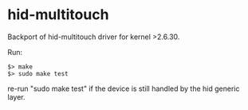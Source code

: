 hid-multitouch
==============

Backport of hid-multitouch driver for kernel >2.6.30.

Run:

    $> make
    $> sudo make test

re-run "sudo make test" if the device is still handled by the hid generic layer.
